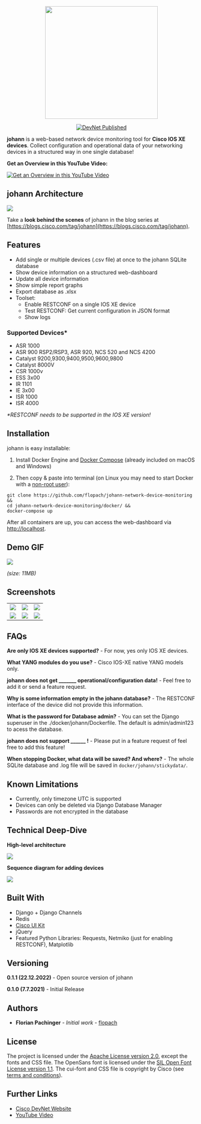 <div align="center">
  <img width="300" src="images/logo/johann-logo-full.png">
</div>
<p align="center">
  <a href="https://developer.cisco.com/codeexchange/github/repo/flopach/johann-network-device-monitoring">
    <img src="https://static.production.devnetcloud.com/codeexchange/assets/images/devnet-published.svg" alt="DevNet Published">
  </a>
</p>

**johann** is a web-based network device monitoring tool for **Cisco IOS XE devices**. Collect configuration and operational data of your networking devices in a structured way in one single database!

**Get an Overview in this YouTube Video:**

[![Get an Overview in this YouTube Video](https://img.youtube.com/vi/qsJvul6yLBE/mqdefault.jpg)](https://youtu.be/qsJvul6yLBE)


## johann Architecture

![](images/johann-teaser.png)

Take a **look behind the scenes** of johann in the blog series at [https://blogs.cisco.com/tag/johann](https://blogs.cisco.com/tag/johann).

## Features

* Add single or multiple devices (.csv file) at once to the johann SQLite database
* Show device information on a structured web-dashboard
* Update all device information
* Show simple report graphs
* Export database as .xlsx
* Toolset:
	* Enable RESTCONF on a single IOS XE device
	* Test RESTCONF: Get current configuration in JSON format
	* Show logs

### Supported Devices*

* ASR 1000
* ASR 900 RSP2/RSP3, ASR 920, NCS 520 and NCS 4200
* Catalyst 9200,9300,9400,9500,9600,9800
* Catalyst 8000V
* CSR 1000v
* ESS 3x00
* IR 1101
* IE 3x00
* ISR 1000
* ISR 4000

_*RESTCONF needs to be supported in the IOS XE version!_

## Installation

johann is easy installable:

1. Install Docker Engine and [Docker Compose](https://docs.docker.com/compose/install/) (already included on macOS and Windows)

2. Then copy & paste into terminal (on Linux you may need to start Docker with a [non-root user](https://docs.docker.com/engine/install/linux-postinstall/)):

```
git clone https://github.com/flopach/johann-network-device-monitoring &&
cd johann-network-device-monitoring/docker/ &&
docker-compose up
```

After all containers are up, you can access the web-dashboard via [http://localhost](http://localhost).

## Demo GIF

![](images/johann-0.1.0-gif.gif)

*(size: 11MB)*

## Screenshots

| | | |
|:-------------------------:|:-------------------------:|:-------------------------:|
|![](images/scr_add.png) |  ![](images/scr_all.png) | ![](images/scr_detail.png) |
|![](images/scr_detail2.png)  |  ![](images/scr_report.png) |![](images/scr_json.png) |

## FAQs

**Are only IOS XE devices supported?** - For now, yes only IOS XE devices.

**What YANG modules do you use?** - Cisco IOS-XE native YANG models only.

**johann does not get _______ operational/configuration data!** - Feel free to add it or send a feature request.

**Why is some information empty in the johann database?** - The RESTCONF interface of the device did not provide this information.

**What is the password for Database admin?** - You can set the Django superuser in the ./docker/johann/Dockerfile. The default is admin/admin123 to acess the database.

**johann does not support ______ !** - Please put in a feature request of feel free to add this feature!

**When stopping Docker, what data will be saved? And where?** - The whole SQLite database and .log file will be saved in `docker/johann/stickydata/`.

## Known Limitations

* Currently, only timezone UTC is supported
* Devices can only be deleted via Django Database Manager 
* Passwords are not encrypted in the database 

## Technical Deep-Dive

**High-level architecture**

![](images/high-level-architecture.png)

**Sequence diagram for adding devices**

![](images/sequencediagram_add_device.png)

## Built With

* Django + Django Channels
* Redis
* [Cisco UI Kit](https://developer.cisco.com/site/uiux/)
* jQuery
* Featured Python Libraries: Requests, Netmiko (just for enabling RESTCONF), Matplotlib

## Versioning

**0.1.1 (22.12.2022)** - Open source version of johann

**0.1.0 (7.7.2021)** - Initial Release

## Authors

* **Florian Pachinger** - *Initial work* - [flopach](https://github.com/flopach)

## License

The project is licensed under the [Apache License version 2.0](LICENSE), except the fonts and CSS file. The OpenSans font is licensed under the [SIL Open Font License version 1.1](font.LICENSE). The cui-font and CSS file is copyright by Cisco (see [terms and conditions](http://cisco.com/en/US/swassets/sw293/sitewide_important_notices.html)).

## Further Links

* [Cisco DevNet Website](https://developer.cisco.com)
* [YouTube Video](https://youtu.be/qsJvul6yLBE)
